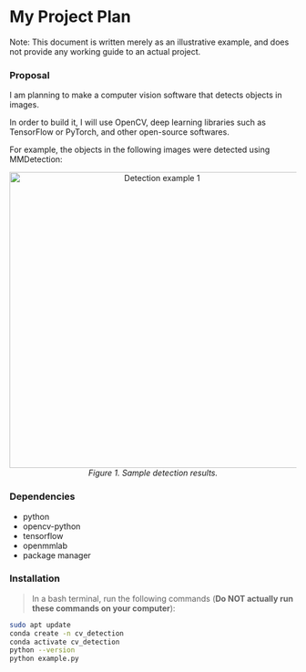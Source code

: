# My Project Plan
Note: This document is written merely as an illustrative example, and does not provide any working guide to an actual project.

### Proposal

I am planning to make a computer vision software that detects objects in images.

In order to build it, I will use OpenCV, deep learning libraries such as TensorFlow or PyTorch, and other open-source softwares.

For example, the objects in the following images were detected using MMDetection:

<p align="center">
  <img src="https://user-images.githubusercontent.com/12907710/137271636-56ba1cd2-b110-4812-8221-b4c120320aa9.png" alt="Detection example 1" width="520">
  <br />
  <em>Figure 1. Sample detection results.</em>
</p>

### Dependencies

- python  
- opencv-python  
- tensorflow  
- openmmlab  
- package manager

### Installation

> In a bash terminal, run the following commands (**Do NOT actually run these commands on your computer**):

```bash
sudo apt update
conda create -n cv_detection
conda activate cv_detection
python --version
python example.py
